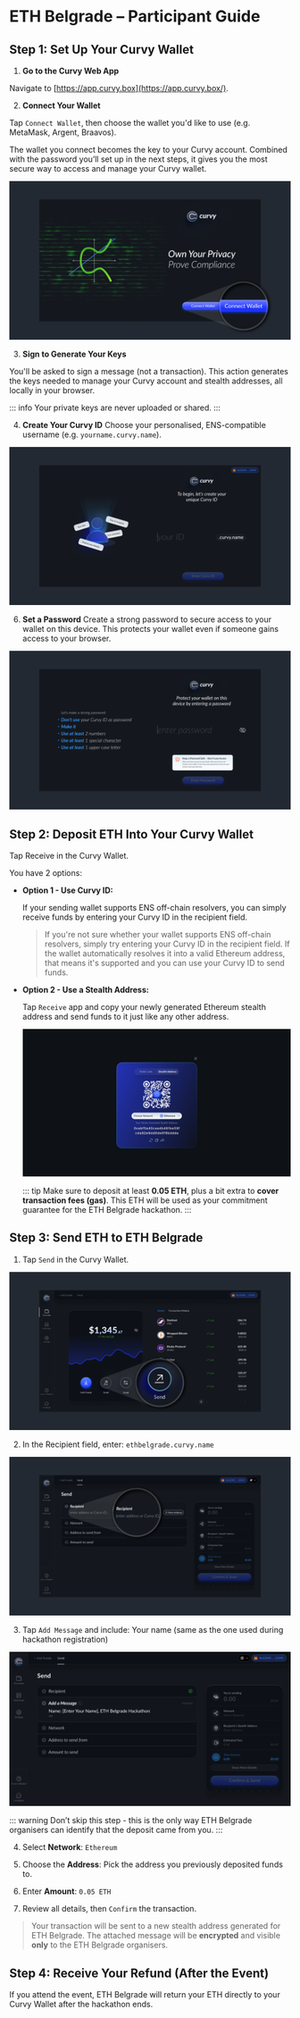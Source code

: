 # ETH Belgrade – Participant Guide

## Step 1: Set Up Your Curvy Wallet

1. **Go to the Curvy Web App**

Navigate to [https://app.curvy.box](https://app.curvy.box/). 

2. **Connect Your Wallet**

Tap `Connect Wallet`, then choose the wallet you'd like to use (e.g. MetaMask, Argent, Braavos).

The wallet you connect becomes the key to your Curvy account. Combined with the password you’ll set up in the next steps, it gives you the most secure way to access and manage your Curvy wallet.

![Connect Wallet](./public/images/connect_wallet.png)
    
3. **Sign to Generate Your Keys**

You'll be asked to sign a message (not a transaction). 
This action generates the keys needed to manage your Curvy account and stealth addresses, all locally in your browser. 

::: info
Your private keys are never uploaded or shared.
:::

4. **Create Your Curvy ID**
Choose your personalised, ENS-compatible username (e.g. `yourname.curvy.name`).

![Set Up Your Curvy ID](./public/images/curvy_id.png)

6. **Set a Password**
Create a strong password to secure access to your wallet on this device. This protects your wallet even if someone gains access to your browser.

![Create a Password](./public/images/create_password.png)

## Step 2: Deposit ETH Into Your Curvy Wallet

Tap Receive in the Curvy Wallet.

You have 2 options:

- **Option 1 - Use Curvy ID:**
    
    If your sending wallet supports ENS off-chain resolvers, you can simply receive funds by entering your Curvy ID in the recipient field.
    
    > If you're not sure whether your wallet supports ENS off-chain resolvers, simply try entering your Curvy ID in the recipient field.
    > If the wallet automatically resolves it into a valid Ethereum address, that means it's supported and you can use your Curvy ID to send funds.
    
- **Option 2 - Use a Stealth Address:**
    
    Tap `Receive` app and copy your newly generated Ethereum stealth address and send funds to it just like any other address.
  
    ![Receive ETH Stealth Address](./public/images/receive-eth.png)

    ::: tip
    Make sure to deposit at least **0.05 ETH**, plus a bit extra to **cover transaction fees (gas)**.
    This ETH will be used as your commitment guarantee for the ETH Belgrade hackathon.
    :::

## Step 3: Send ETH to ETH Belgrade

1. Tap `Send` in the Curvy Wallet.

![Send1](./public/images/send1.png)
  
2. In the Recipient field, enter: `ethbelgrade.curvy.name`

![Send2](./public/images/send2.png)

3. Tap `Add Message` and include: Your name (same as the one used during hackathon registration)

![Add Message](./public/images/add-message.png)

   ::: warning
   Don’t skip this step - this is the only way ETH Belgrade organisers can identify that the deposit came from you.
   :::
   
4. Select **Network**: `Ethereum`
   
7. Choose the **Address**: Pick the address you previously deposited funds to.
   
9. Enter **Amount**: `0.05 ETH`
    
11. Review all details, then `Confirm` the transaction.

> Your transaction will be sent to a new stealth address generated for ETH Belgrade.
> The attached message will be **encrypted** and visible **only** to the ETH Belgrade organisers.

## Step 4: Receive Your Refund (After the Event)

If you attend the event, ETH Belgrade will return your ETH directly to your Curvy Wallet after the hackathon ends.

